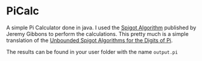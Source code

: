 PiCalc
======

A simple Pi Calculator done in java.
I used the [Spigot Algorithm] published by Jeremy Gibbons to perform the calculations.
This pretty much is a simple translation of the [Unbounded Spigot Algorithms for the Digits of Pi].

The results can be found in your user folder with the name `output.pi`

[Spigot Algorithm]:http://en.wikipedia.org/wiki/Spigot_algorithm
[Unbounded Spigot Algorithms for the Digits of Pi]:http://www.cs.ox.ac.uk/people/jeremy.gibbons/publications/spigot.pdf
